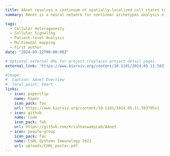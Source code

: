 ```yaml
---
title: AAnet resolves a continuum of spatially-localized cell states to unveil tumor complexity
summary: AAnet is a neural network for nonlinear archetypal analysis of single-cell data.<br /><br />A Venkat*, S Youlten*,...,S Krishnaswamy, CL Chaffer. *Cancer Discovery* 2025.

tags:
  - Cellular Heterogeneity
  - Cellular Signaling
  - Patient-level Analysis
  - Multimodal mapping
  - First author
date: "2024-05-22T00:00:00Z"

# Optional external URL for project (replaces project detail page).
external_link: 'https://www.biorxiv.org/content/10.1101/2024.05.11.593705v1'

#image:
#  caption: AAnet Overview
#  focal_point: Smart
links:
  - icon: paperclip
    name: Paper
    icon_pack: fas
    url: https://www.biorxiv.org/content/10.1101/2024.05.11.593705v1
  - icon: github
    name: Code
    icon_pack: fab
    url: https://github.com/KrishnaswamyLab/AAnet
  - icon: people-group
    icon_pack: fas
    name: CSHL Systems Immunology 2021
    url: uploads/CSHL_poster.pdf
---
```

